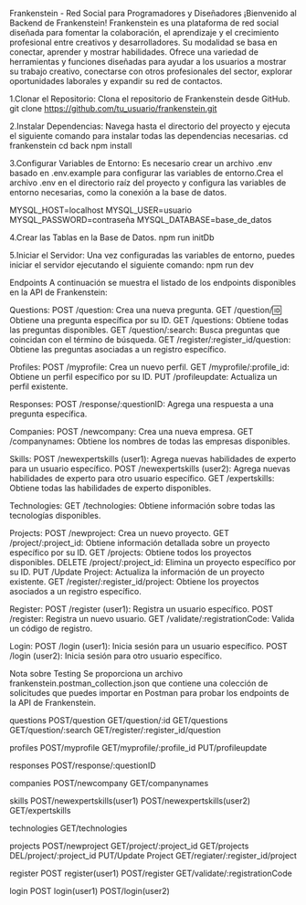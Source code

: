 Frankenstein - Red Social para Programadores y Diseñadores
¡Bienvenido al Backend de Frankenstein! Frankenstein es una plataforma de red social diseñada para fomentar la colaboración, el aprendizaje y el crecimiento profesional entre creativos y desarrolladores. Su modalidad se basa en conectar, aprender y mostrar habilidades. Ofrece una variedad de herramientas y funciones diseñadas para ayudar a los usuarios a mostrar su trabajo creativo, conectarse con otros profesionales del sector, explorar oportunidades laborales y expandir su red de contactos.

1.Clonar el Repositorio: Clona el repositorio de Frankenstein desde GitHub.
git clone https://github.com/tu_usuario/frankenstein.git

2.Instalar Dependencias: Navega hasta el directorio del proyecto y ejecuta el siguiente comando para instalar todas las dependencias necesarias.
cd frankenstein
cd back
npm install

3.Configurar Variables de Entorno: Es necesario crear un archivo .env basado en .env.example para configurar las variables de entorno.Crea el archivo .env en el directorio raíz del proyecto y configura las variables de entorno necesarias, como la conexión a la base de datos.

MYSQL_HOST=localhost
MYSQL_USER=usuario
MYSQL_PASSWORD=contraseña
MYSQL_DATABASE=base_de_datos

4.Crear las Tablas en la Base de Datos.
npm run initDb

5.Iniciar el Servidor: Una vez configuradas las variables de entorno, puedes iniciar el servidor ejecutando el siguiente comando:
npm run dev

Endpoints
A continuación se muestra el listado de los endpoints disponibles en la API de Frankenstein:

Questions:
POST /question: Crea una nueva pregunta.
GET /question/:id: Obtiene una pregunta específica por su ID.
GET /questions: Obtiene todas las preguntas disponibles.
GET /question/:search: Busca preguntas que coincidan con el término de búsqueda.
GET /register/:register_id/question: Obtiene las preguntas asociadas a un registro específico.

Profiles:
POST /myprofile: Crea un nuevo perfil.
GET /myprofile/:profile_id: Obtiene un perfil específico por su ID.
PUT /profileupdate: Actualiza un perfil existente.

Responses:
POST /response/:questionID: Agrega una respuesta a una pregunta específica.

Companies:
POST /newcompany: Crea una nueva empresa.
GET /companynames: Obtiene los nombres de todas las empresas disponibles.

Skills:
POST /newexpertskills (user1): Agrega nuevas habilidades de experto para un usuario específico.
POST /newexpertskills (user2): Agrega nuevas habilidades de experto para otro usuario específico.
GET /expertskills: Obtiene todas las habilidades de experto disponibles.

Technologies:
GET /technologies: Obtiene información sobre todas las tecnologías disponibles.

Projects:
POST /newproject: Crea un nuevo proyecto.
GET /project/:project_id: Obtiene información detallada sobre un proyecto específico por su ID.
GET /projects: Obtiene todos los proyectos disponibles.
DELETE /project/:project_id: Elimina un proyecto específico por su ID.
PUT /Update Project: Actualiza la información de un proyecto existente.
GET /register/:register_id/project: Obtiene los proyectos asociados a un registro específico.

Register:
POST /register (user1): Registra un usuario específico.
POST /register: Registra un nuevo usuario.
GET /validate/:registrationCode: Valida un código de registro.

Login:
POST /login (user1): Inicia sesión para un usuario específico.
POST /login (user2): Inicia sesión para otro usuario específico.


Nota sobre Testing
Se proporciona un archivo frankenstein.postman_collection.json que contiene una colección de solicitudes que puedes importar en Postman para probar los endpoints de la API de Frankenstein. 

questions
POST/question
GET/question/:id
GET/questions
GET/question/:search
GET/register/:register_id/question

profiles
POST/myprofile
GET/myprofile/:profile_id
PUT/profileupdate

responses
POST/response/:questionID

companies
POST/newcompany
GET/companynames

skills
POST/newexpertskills(user1)
POST/newexpertskills(user2)
GET/expertskills

technologies
GET/technologies

projects
POST/newproject
GET/project/:project_id
GET/projects
DEL/project/:project_id
PUT/Update Project
GET/regiater/:register_id/project

register
POST register(user1)
POST/register
GET/validate/:registrationCode

login
POST login(user1)
POST/login(user2)
